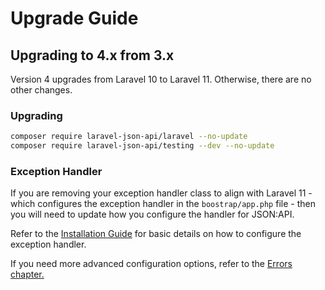 # Upgrade Guide

## Upgrading to 4.x from 3.x

Version 4 upgrades from Laravel 10 to Laravel 11. Otherwise, there are no other changes.

### Upgrading

```bash
composer require laravel-json-api/laravel --no-update
composer require laravel-json-api/testing --dev --no-update
```

### Exception Handler

If you are removing your exception handler class to align with Laravel 11 - which configures the exception handler in
the `boostrap/app.php` file - then you will need to update how you configure the handler for JSON:API.

Refer to the [Installation Guide](./index.md) for basic details on how to configure the exception handler.

If you need more advanced configuration options, refer to the [Errors chapter.](../responses/errors.md)

